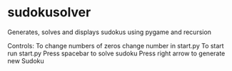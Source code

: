 # sudokusolver
Generates, solves and displays sudokus using pygame and recursion

Controls:
To change numbers of zeros change number in start.py
To start run start.py
Press spacebar to solve sudoku
Press right arrow to generate new Sudoku
